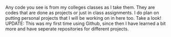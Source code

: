 Any code you see is from my colleges classes as I take them. They are codes that are done as projects or just in class assignments. I do plan on putting personal projects that I will be working on in here too. Take a look! 
UPDATE: This was my first time using Github, since then I have learned a bit more and have seperate repositories for different projects. 
